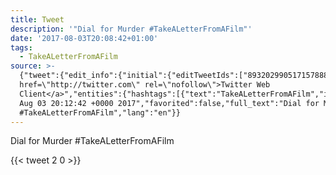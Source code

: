 ```yaml
---
title: Tweet
description: '"Dial for Murder #TakeALetterFromAFilm"'
date: '2017-08-03T20:08:42+01:00'
tags:
  - TakeALetterFromAFilm
source: >-
  {"tweet":{"edit_info":{"initial":{"editTweetIds":["893202990517157888"],"editableUntil":"2017-08-03T21:12:42.505Z","editsRemaining":"5","isEditEligible":true}},"retweeted":false,"source":"<a
  href=\"http://twitter.com\" rel=\"nofollow\">Twitter Web
  Client</a>","entities":{"hashtags":[{"text":"TakeALetterFromAFilm","indices":["16","37"]}],"symbols":[],"user_mentions":[],"urls":[]},"display_text_range":["0","37"],"favorite_count":"2","id_str":"893202990517157888","truncated":false,"retweet_count":"0","id":"893202990517157888","created_at":"Thu
  Aug 03 20:12:42 +0000 2017","favorited":false,"full_text":"Dial for Murder
  #TakeALetterFromAFilm","lang":"en"}}
---
```

Dial for Murder #TakeALetterFromAFilm
    
{{< tweet 2 0 >}}
    

